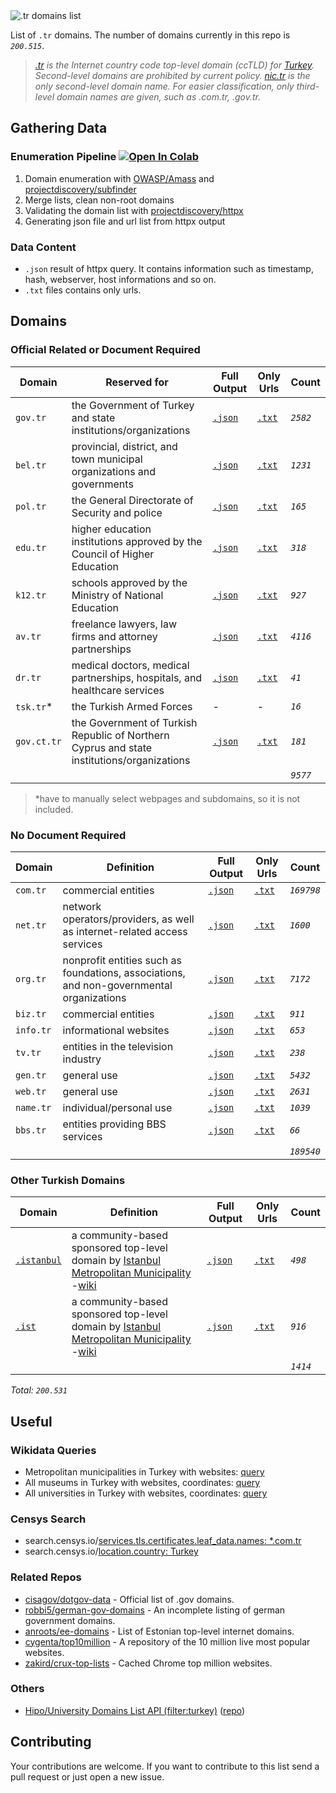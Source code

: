 <picture>
  <source media="(prefers-color-scheme: dark)" srcset="https://user-images.githubusercontent.com/16024979/207469449-f9f36114-6e4d-4549-bf18-bd90a0e4efde.png">
  <source media="(prefers-color-scheme: light)" srcset="https://user-images.githubusercontent.com/16024979/207469461-8eb4332a-d530-455f-9832-4bad74acf5b9.png">
  <img alt=".tr domains list" src="https://user-images.githubusercontent.com/16024979/207469461-8eb4332a-d530-455f-9832-4bad74acf5b9.png">
</picture>

List of `.tr` domains. The number of domains currently in this repo is _`200.515`_.

> _[.tr](https://en.wikipedia.org/wiki/.tr) is the Internet country code top-level domain (ccTLD) for [Turkey](https://www.cia.gov/the-world-factbook/countries/turkey-turkiye/). Second-level domains are prohibited by current policy. [nic.tr](https://icannwiki.org/NIC.TR) is the only second-level domain name. For easier classification, only third-level domain names are given, such as .com.tr, .gov.tr._

## Gathering Data

### Enumeration Pipeline [![Open In Colab](https://colab.research.google.com/assets/colab-badge.svg)](https://colab.research.google.com/github/agmmnn/tr-domains/blob/master/tr-domains-pipeline.ipynb)

1. Domain enumeration with [OWASP/Amass](https://github.com/OWASP/Amass) and [projectdiscovery/subfinder](https://github.com/projectdiscovery/subfinder)
1. Merge lists, clean non-root domains
1. Validating the domain list with [projectdiscovery/httpx](https://github.com/projectdiscovery/httpx)
1. Generating json file and url list from httpx output

### Data Content

- `.json` result of httpx query. It contains information such as timestamp, hash, webserver, host informations and so on.
- `.txt` files contains only urls.

## Domains

### Official Related or Document Required

| Domain      | Reserved for                                                                               | Full Output                            | Only Urls                            | Count    |
| ----------- | ------------------------------------------------------------------------------------------ | -------------------------------------- | ------------------------------------ | -------- |
| `gov.tr`    | the Government of Turkey and state institutions/organizations                              | [`.json`](/data_docreq/gov.tr.json)    | [`.txt`](/data_docreq/gov.tr.txt)    | _`2582`_ |
| `bel.tr`    | provincial, district, and town municipal organizations and governments                     | [`.json`](/data_docreq/bel.tr.json)    | [`.txt`](/data_docreq/bel.tr.txt)    | _`1231`_ |
| `pol.tr`    | the General Directorate of Security and police                                             | [`.json`](/data_docreq/pol.tr.json)    | [`.txt`](/data_docreq/pol.tr.txt)    | _`165`_  |
| `edu.tr`    | higher education institutions approved by the Council of Higher Education                  | [`.json`](/data_docreq/edu.tr.json)    | [`.txt`](/data_docreq/edu.tr.txt)    | _`318`_  |
| `k12.tr`    | schools approved by the Ministry of National Education                                     | [`.json`](/data_docreq/k12.tr.json)    | [`.txt`](/data_docreq/k12.tr.txt)    | _`927`_  |
| `av.tr`     | freelance lawyers, law firms and attorney partnerships                                     | [`.json`](/data_docreq/av.tr.json)     | [`.txt`](/data_docreq/av.tr.txt)     | _`4116`_ |
| `dr.tr`     | medical doctors, medical partnerships, hospitals, and healthcare services                  | [`.json`](/data_docreq/dr.tr.json)     | [`.txt`](/data_docreq/dr.tr.txt)     | _`41`_   |
| `tsk.tr`\*  | the Turkish Armed Forces                                                                   | -                                      | -                                    | _`16`_   |
| `gov.ct.tr` | the Government of Turkish Republic of Northern Cyprus and state institutions/organizations | [`.json`](/data_docreq/gov.ct.tr.json) | [`.txt`](/data_docreq/gov.ct.tr.txt) | _`181`_  |
|             |                                                                                            |                                        |                                      | _`9577`_ |

> \*have to manually select webpages and subdomains, so it is not included.

### No Document Required

| Domain    | Definition                                                                               | Full Output                           | Only Urls                         | Count      |
| --------- | ---------------------------------------------------------------------------------------- | ------------------------------------- | --------------------------------- | ---------- |
| `com.tr`  | commercial entities                                                                      | [`.json`](/data_nodoc/com.tr.json.7z) | [`.txt`](/data_nodoc/com.tr.txt)  | _`169798`_ |
| `net.tr`  | network operators/providers, as well as internet-related access services                 | [`.json`](/data_nodoc/net.tr.json)    | [`.txt`](/data_nodoc/net.tr.txt)  | _`1600`_   |
| `org.tr`  | nonprofit entities such as foundations, associations, and non-governmental organizations | [`.json`](/data_nodoc/org.tr.json)    | [`.txt`](/data_nodoc/org.tr.txt)  | _`7172`_   |
| `biz.tr`  | commercial entities                                                                      | [`.json`](/data_nodoc/biz.tr.json)    | [`.txt`](/data_nodoc/biz.tr.txt)  | _`911`_    |
| `info.tr` | informational websites                                                                   | [`.json`](/data_nodoc/info.tr.json)   | [`.txt`](/data_nodoc/info.tr.txt) | _`653`_    |
| `tv.tr`   | entities in the television industry                                                      | [`.json`](/data_nodoc/tv.tr.json)     | [`.txt`](/data_nodoc/tv.tr.txt)   | _`238`_    |
| `gen.tr`  | general use                                                                              | [`.json`](/data_nodoc/gen.tr.json)    | [`.txt`](/data_nodoc/gen.tr.txt)  | _`5432`_   |
| `web.tr`  | general use                                                                              | [`.json`](/data_nodoc/web.tr.json)    | [`.txt`](/data_nodoc/web.tr.txt)  | _`2631`_   |
| `name.tr` | individual/personal use                                                                  | [`.json`](/data_nodoc/name.tr.json)   | [`.txt`](/data_nodoc/name.tr.txt) | _`1039`_   |
| `bbs.tr`  | entities providing BBS services                                                          | [`.json`](/data_nodoc/bbs.tr.json)    | [`.txt`](/data_nodoc/bbs.tr.txt)  | _`66`_     |
|           |                                                                                          |                                       |                                   | _`189540`_ |

### Other Turkish Domains

| Domain                                         | Definition                                                                                                                                                         | Full Output                          | Only Urls                          | Count    |
| ---------------------------------------------- | ------------------------------------------------------------------------------------------------------------------------------------------------------------------ | ------------------------------------ | ---------------------------------- | -------- |
| [`.istanbul`](https://icannwiki.org/.istanbul) | a community-based sponsored top-level domain by [Istanbul Metropolitan Municipality](https://www.ibb.istanbul/en) -[wiki](https://en.wikipedia.org/wiki/.istanbul) | [`.json`](/data_other/istanbul.json) | [`.txt`](/data_other/istanbul.txt) | _`498`_  |
| [`.ist`](https://icannwiki.org/.ist)           | a community-based sponsored top-level domain by [Istanbul Metropolitan Municipality](https://www.ibb.istanbul/en) -[wiki](https://en.wikipedia.org/wiki/.istanbul) | [`.json`](/data_other/ist.json)      | [`.txt`](/data_other/ist.txt)      | _`916`_  |
|                                                |                                                                                                                                                                    |                                      |                                    | _`1414`_ |

_Total: `200.531`_

## Useful

### Wikidata Queries

- Metropolitan municipalities in Turkey with websites: [query](https://query.wikidata.org/#SELECT%20%3Fitem%20%3FitemLabel%20%3Fwebsite%0AWHERE%20%0A%7B%0A%20%20%3Fitem%20wdt%3AP31%2Fwdt%3AP279%2a%20wd%3AQ2716259.%0A%20%20OPTIONAL%7B%3Fitem%20wdt%3AP856%20%20%3Fwebsite%20.%7D%0A%20%20SERVICE%20wikibase%3Alabel%20%7B%20bd%3AserviceParam%20wikibase%3Alanguage%20%22%5BAUTO_LANGUAGE%5D%2Ctr%22.%20%7D%0A%7D%0AORDER%20BY%20%3Fitem)
- All museums in Turkey with websites, coordinates: [query](https://query.wikidata.org/#%23t%C3%BCrkiyedeki%28Q43%29%20m%C3%BCzeler%28Q33506%29%0ASELECT%20DISTINCT%20%3Fitem%20%3Fname%20%3Fweb%20%3Fcoord%20%3Flat%20%3Flon%0AWHERE%0A%7B%0A%20hint%3AQuery%20hint%3Aoptimizer%20%22None%22%20.%0A%20%3Fitem%20wdt%3AP131%2a%20wd%3AQ43%20.%0A%20%3Fitem%20wdt%3AP31%2Fwdt%3AP279%2a%20wd%3AQ33506%20.%0A%20%3Fitem%20wdt%3AP625%20%3Fcoord%20.%0A%20%3Fitem%20p%3AP625%20%3Fcoordinate%20.%0A%20%3Fcoordinate%20psv%3AP625%20%3Fcoordinate_node%20.%0A%20%3Fcoordinate_node%20wikibase%3AgeoLatitude%20%3Flat%20.%0A%20%3Fcoordinate_node%20wikibase%3AgeoLongitude%20%3Flon%20.%0A%20OPTIONAL%7B%3Fitem%20wdt%3AP856%20%20%3Fweb%20.%7D%0A%20SERVICE%20wikibase%3Alabel%20%7B%0A%20bd%3AserviceParam%20wikibase%3Alanguage%20%22tr%22%20.%0A%20%3Fitem%20rdfs%3Alabel%20%3Fname%0A%20%7D%0A%7D%0AORDER%20BY%20ASC%20%28%3Fname%29)
- All universities in Turkey with websites, coordinates: [query](https://query.wikidata.org/#%23t%C3%BCrkiye%28Q43%29%20%C3%BCniversite%28Q33506%29%0ASELECT%20DISTINCT%20%3Fitem%20%3Fname%20%3Fweb%20%3Fcoord%0AWHERE%0A%7B%0A%20hint%3AQuery%20hint%3Aoptimizer%20%22None%22%20.%0A%20%3Fitem%20wdt%3AP131%2a%20wd%3AQ43%20.%0A%20%3Fitem%20wdt%3AP31%2Fwdt%3AP279%2a%20wd%3AQ3918%20.%0A%20OPTIONAL%7B%3Fitem%20wdt%3AP625%20%3Fcoord%20.%7D%0A%20OPTIONAL%7B%3Fitem%20wdt%3AP856%20%20%3Fweb%20.%7D%0A%20SERVICE%20wikibase%3Alabel%20%7B%0A%20bd%3AserviceParam%20wikibase%3Alanguage%20%22tr%22%20.%0A%20%3Fitem%20rdfs%3Alabel%20%3Fname%0A%20%7D%0A%7D)

### Censys Search

- search.censys.io/[services.tls.certificates.leaf_data.names: \*.com.tr](https://search.censys.io/search?resource=hosts&sort=RELEVANCE&per_page=25&virtual_hosts=EXCLUDE&q=services.tls.certificates.leaf_data.names%3A+*.com.tr)
- search.censys.io/[location.country: Turkey](https://search.censys.io/search?resource=hosts&sort=RELEVANCE&per_page=25&virtual_hosts=EXCLUDE&q=location.country%3A+Turkey)

### Related Repos

- [cisagov/dotgov-data](https://github.com/cisagov/dotgov-data) - Official list of .gov domains.
- [robbi5/german-gov-domains](https://github.com/robbi5/german-gov-domains) - An incomplete listing of german government domains.
- [anroots/ee-domains](https://github.com/anroots/ee-domains) - List of Estonian top-level internet domains.
- [cygenta/top10million](https://github.com/cygenta/top10million) - A repository of the 10 million live most popular websites.
- [zakird/crux-top-lists](https://github.com/zakird/crux-top-lists) - Cached Chrome top million websites.

### Others

- [Hipo/University Domains List API (filter:turkey)](http://universities.hipolabs.com/search?country=turkey) ([repo](https://github.com/Hipo/university-domains-list))

## Contributing

Your contributions are welcome. If you want to contribute to this list send a pull request or just open a new issue.
